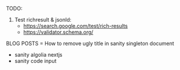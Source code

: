 TODO: 
1) Test richresult & jsonld: 
    - https://search.google.com/test/rich-results
    - https://validator.schema.org/


BLOG POSTS
= How to remove ugly title in sanity singleton document
- sanity algolia nextjs
- sanity code input